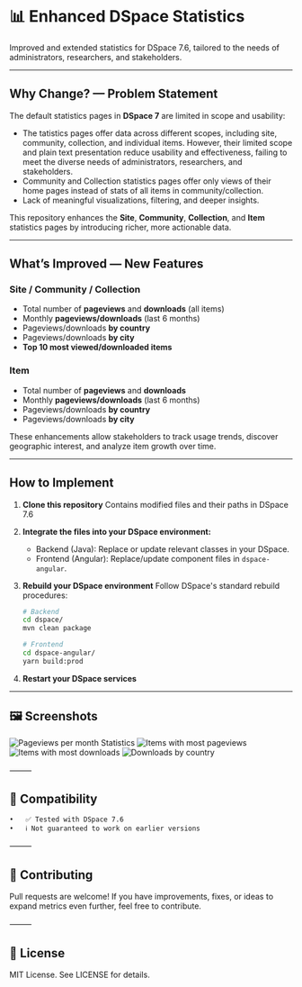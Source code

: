 # 📊 Enhanced DSpace Statistics

Improved and extended statistics for DSpace 7.6, tailored to the needs of administrators, researchers, and stakeholders.

---

## Why Change? — Problem Statement

The default statistics pages in **DSpace 7** are limited in scope and usability:

- The tatistics pages offer data across different scopes, including site, community, collection, and individual items. However, their limited scope and plain text presentation reduce usability and effectiveness, failing to meet the diverse needs of administrators, researchers, and stakeholders.
- Community and Collection statistics pages offer only views of their home pages instead of stats of all items in community/collection.
- Lack of meaningful visualizations, filtering, and deeper insights.

This repository enhances the **Site**, **Community**, **Collection**, and **Item** statistics pages by introducing richer, more actionable data.

---

## What’s Improved — New Features

### Site / Community / Collection
- Total number of **pageviews** and **downloads** (all items)
- Monthly **pageviews/downloads** (last 6 months)
- Pageviews/downloads **by country**
- Pageviews/downloads **by city**
- **Top 10 most viewed/downloaded items**

### Item
- Total number of **pageviews** and **downloads**
- Monthly **pageviews/downloads** (last 6 months)
- Pageviews/downloads **by country**
- Pageviews/downloads **by city**

These enhancements allow stakeholders to track usage trends, discover geographic interest, and analyze item growth over time.

---

## How to Implement

1. **Clone this repository**
   Contains modified files and their paths in DSpace 7.6

2. **Integrate the files into your DSpace environment:**
   - Backend (Java): Replace or update relevant classes in your DSpace.
   - Frontend (Angular): Replace/update component files in `dspace-angular`.

3. **Rebuild your DSpace environment**
   Follow DSpace's standard rebuild procedures:
   ```bash
   # Backend
   cd dspace/
   mvn clean package

   # Frontend
   cd dspace-angular/
   yarn build:prod

4. **Restart your DSpace services**

---

## 🖼️ Screenshots
![Pageviews per month Statistics](screenshots/viewspermonth.png)
![Items with most pageviews](screenshots/itemswithmostviews.png)
![Items with most downloads](screenshots/itemswithmostviews.png)
![Downloads by country](screenshots/downloadsbycountry.png)

⸻

## 🧩 Compatibility
	•	✅ Tested with DSpace 7.6
	•	ℹ️ Not guaranteed to work on earlier versions

⸻

## 🤝 Contributing

Pull requests are welcome! If you have improvements, fixes, or ideas to expand metrics even further, feel free to contribute.

⸻

## 📄 License

MIT License. See LICENSE for details.
